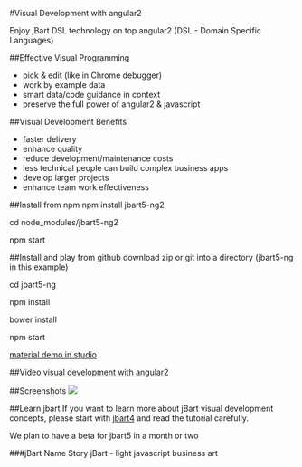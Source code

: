 #Visual Development with angular2

Enjoy jBart DSL technology on top angular2 (DSL - Domain Specific Languages)

##Effective Visual Programming
- pick & edit (like in Chrome debugger)
- work by example data
- smart data/code guidance in context
- preserve the full power of angular2 & javascript

##Visual Development Benefits
- faster delivery
- enhance quality
- reduce development/maintenance costs
- less technical people can build complex business apps
- develop larger projects
- enhance team work effectiveness

##Install from npm
npm install jbart5-ng2

cd node_modules/jbart5-ng2

npm start

##Install and play from github
download zip or git into a directory (jbart5-ng in this example)

cd jbart5-ng

npm install

bower install

npm start


[material demo in studio](http://localhost:8081/project/studio/material-demo)

##Video
[visual development with angular2](http://www.screencast.com/t/5kaJDduxzaci)

##Screenshots
![](https://storage.googleapis.com/jbartcommunity/jbart5-material.png)

##Learn jbart
If you want to learn more about jBart visual development concepts, please start with [jbart4](https://github.com/ArtwareSoft/jbart4)
 and read the tutorial carefully.

We plan to have a beta for jbart5 in a month or two

###jBart Name Story
jBart - light javascript business art
